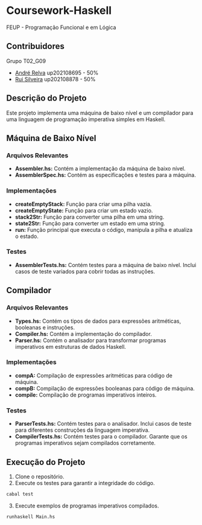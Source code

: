 # Coursework-Haskell

FEUP - Programação Funcional e em Lógica

## Contribuidores

Grupo T02_G09

- [André Relva](https://github.com/andrerelva) up202108695 - 50%
- [Rui Silveira](https://github.com/ruipedro84) up202108878 - 50%

## Descrição do Projeto

Este projeto implementa uma máquina de baixo nível e um compilador para uma linguagem de programação imperativa simples em Haskell.

## Máquina de Baixo Nível

### Arquivos Relevantes

- **Assembler.hs:** Contém a implementação da máquina de baixo nível.
- **AssemblerSpec.hs:** Contém as especificações e testes para a máquina.

### Implementações

- **createEmptyStack:** Função para criar uma pilha vazia.
- **createEmptyState:** Função para criar um estado vazio.
- **stack2Str:** Função para converter uma pilha em uma string.
- **state2Str:** Função para converter um estado em uma string.
- **run:** Função principal que executa o código, manipula a pilha e atualiza o estado.

### Testes

- **AssemblerTests.hs:** Contém testes para a máquina de baixo nível. Inclui casos de teste variados para cobrir todas as instruções.

## Compilador

### Arquivos Relevantes

- **Types.hs:** Contém os tipos de dados para expressões aritméticas, booleanas e instruções.
- **Compiler.hs:** Contém a implementação do compilador.
- **Parser.hs:** Contém o analisador para transformar programas imperativos em estruturas de dados Haskell.

### Implementações

- **compA:** Compilação de expressões aritméticas para código de máquina.
- **compB:** Compilação de expressões booleanas para código de máquina.
- **compile:** Compilação de programas imperativos inteiros.

### Testes

- **ParserTests.hs:** Contém testes para o analisador. Inclui casos de teste para diferentes construções da linguagem imperativa.
- **CompilerTests.hs:** Contém testes para o compilador. Garante que os programas imperativos sejam compilados corretamente.

## Execução do Projeto

1. Clone o repositório.
2. Execute os testes para garantir a integridade do código.

```bash
cabal test
```

3. Execute exemplos de programas imperativos compilados.

```bash
runhaskell Main.hs
```




